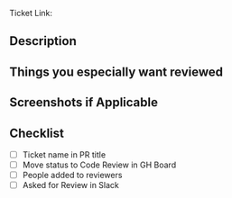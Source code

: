 Ticket Link:

## Description


## Things you especially want reviewed


## Screenshots if Applicable


## Checklist
- [ ] Ticket name in PR title
- [ ] Move status to Code Review in GH Board
- [ ] People added to reviewers
- [ ] Asked for Review in Slack
